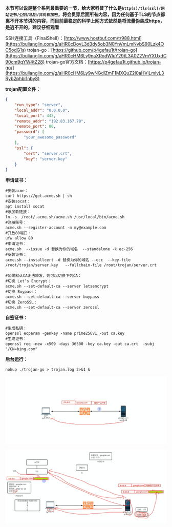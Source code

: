 **本节可以说是整个系列最重要的一节，给大家科普了什么是`http(s)/tls(ssl)/网站证书/公钥/私钥/非对称加密`，将会贯穿后面所有内容，因为任何基于TLS的节点都离不开本节讲的内容，而目前最稳定的科学上网方式依然是将流量伪装成https，是逃不开的，建议仔细观看**

SSH连接工具（FinalShell）：[http://www.hostbuf.com/t/988.html](https://bulianglin.com/g/aHR0cDovL3d3dy5ob3N0YnVmLmNvbS90Lzk4OC5odG1s)
trojan-go：[https://github.com/p4gefau1t/trojan-go](https://bulianglin.com/g/aHR0cHM6Ly9naXRodWIuY29tL3A0Z2VmYXUxdC90cm9qYW4tZ28)
trojan-go官方文档：[https://p4gefau1t.github.io/trojan-go/](https://bulianglin.com/g/aHR0cHM6Ly9wNGdlZmF1MXQuZ2l0aHViLmlvL3Ryb2phbi1nby8)

**trojan配置文件：**

```json
{
    "run_type": "server",
    "local_addr": "0.0.0.0",
    "local_port": 443,
    "remote_addr": "192.83.167.78",
    "remote_port": 80,
    "password": [
        "your_awesome_password"
    ],
    "ssl": {
        "cert": "server.crt",
        "key": "server.key"
    }
}
```

**申请证书：**

```shell
#安装acme：
curl https://get.acme.sh | sh
#安装socat：
apt install socat
#添加软链接：
ln -s  /root/.acme.sh/acme.sh /usr/local/bin/acme.sh
#注册账号： 
acme.sh --register-account -m my@example.com
#开放80端口：
ufw allow 80
#申请证书： 
acme.sh  --issue -d 替换为你的域名  --standalone -k ec-256
#安装证书： 
acme.sh --installcert -d 替换为你的域名 --ecc  --key-file   /root/trojan/server.key   --fullchain-file /root/trojan/server.crt 

#如果默认CA无法颁发，则可以切换下列CA：
#切换 Let’s Encrypt：
acme.sh --set-default-ca --server letsencrypt
#切换 Buypass：
acme.sh --set-default-ca --server buypass
#切换 ZeroSSL：
acme.sh --set-default-ca --server zerossl
```

**自签证书：**

```shell
#生成私钥：
openssl ecparam -genkey -name prime256v1 -out ca.key
#生成证书：
openssl req -new -x509 -days 36500 -key ca.key -out ca.crt  -subj "/CN=bing.com"
```

**后台运行：**

```shell
nohup ./trojan-go > trojan.log 2>&1 &
```

![微信截图_20230712213038](assets/03trojan原理与搭建/微信截图_20230712213038.png)

![微信截图_20230712213900](assets/03trojan原理与搭建/微信截图_20230712213900.png)
